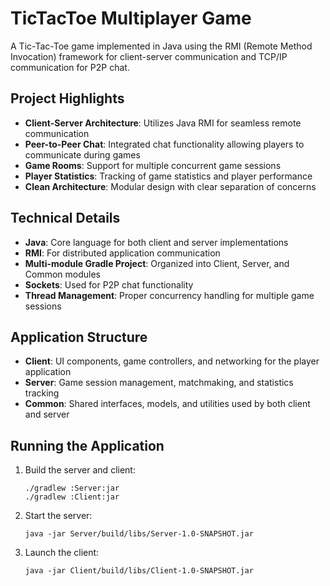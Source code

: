 # TicTacToe Multiplayer Game

A Tic-Tac-Toe game implemented in Java using the RMI (Remote Method Invocation) framework for client-server communication and TCP/IP communication for P2P chat.

## Project Highlights

- **Client-Server Architecture**: Utilizes Java RMI for seamless remote communication
- **Peer-to-Peer Chat**: Integrated chat functionality allowing players to communicate during games
- **Game Rooms**: Support for multiple concurrent game sessions
- **Player Statistics**: Tracking of game statistics and player performance
- **Clean Architecture**: Modular design with clear separation of concerns

## Technical Details

- **Java**: Core language for both client and server implementations
- **RMI**: For distributed application communication
- **Multi-module Gradle Project**: Organized into Client, Server, and Common modules
- **Sockets**: Used for P2P chat functionality
- **Thread Management**: Proper concurrency handling for multiple game sessions

## Application Structure

- **Client**: UI components, game controllers, and networking for the player application
- **Server**: Game session management, matchmaking, and statistics tracking
- **Common**: Shared interfaces, models, and utilities used by both client and server

## Running the Application

1. Build the server and client:
   ```
   ./gradlew :Server:jar
   ./gradlew :Client:jar
   ```

2. Start the server:
   ```
   java -jar Server/build/libs/Server-1.0-SNAPSHOT.jar
   ```

3. Launch the client:
   ```
   java -jar Client/build/libs/Client-1.0-SNAPSHOT.jar
   ```
